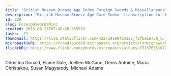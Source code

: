 ```yaml
---
title: "British Museum Bronze Age Index Foreign Swords & Miscellaneous"
description: "British Museum Bronze Age Card Index  transcription for Foreign Swords & Miscellaneous"
id: 220
slug: ForeignSwordsMisc
created: 2015-06-27T07:45:28.555553
tasks:  71
thumbnail: https://live.staticflickr.com/422/19190463122_f2fbe1e73a_c.jpg
micropastsURL: https://crowdsourced.micropasts.org/project/ForeignSwordsMisc
flickrURL: https://www.flickr.com/photos/micropasts/albums/72157655107258842
---
```

Christina Donald, Elaine Dale, Joellen McGann, Denis Antoine, Maria Christakou, Susan Magyarody, Michael Adams
